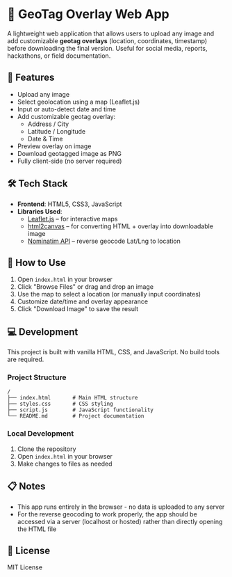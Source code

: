 # 📍 GeoTag Overlay Web App

A lightweight web application that allows users to upload any image and add customizable **geotag overlays** (location, coordinates, timestamp) before downloading the final version. Useful for social media, reports, hackathons, or field documentation.

## 🚀 Features

- Upload any image
- Select geolocation using a map (Leaflet.js)
- Input or auto-detect date and time
- Add customizable geotag overlay:  
  - Address / City  
  - Latitude / Longitude  
  - Date & Time  
- Preview overlay on image
- Download geotagged image as PNG
- Fully client-side (no server required)

## 🛠️ Tech Stack

- **Frontend**: HTML5, CSS3, JavaScript
- **Libraries Used**:
  - [Leaflet.js](https://leafletjs.com/) – for interactive maps
  - [html2canvas](https://html2canvas.hertzen.com/) – for converting HTML + overlay into downloadable image
  - [Nominatim API](https://nominatim.org/release-docs/latest/api/Search/) – reverse geocode Lat/Lng to location

## 🔧 How to Use

1. Open `index.html` in your browser
2. Click "Browse Files" or drag and drop an image
3. Use the map to select a location (or manually input coordinates)
4. Customize date/time and overlay appearance
5. Click "Download Image" to save the result

## 💻 Development

This project is built with vanilla HTML, CSS, and JavaScript. No build tools are required.

### Project Structure

```
/
├── index.html       # Main HTML structure
├── styles.css       # CSS styling
├── script.js        # JavaScript functionality
└── README.md        # Project documentation
```

### Local Development

1. Clone the repository
2. Open `index.html` in your browser
3. Make changes to files as needed

## 📋 Notes

- This app runs entirely in the browser - no data is uploaded to any server
- For the reverse geocoding to work properly, the app should be accessed via a server (localhost or hosted) rather than directly opening the HTML file

## 📜 License

MIT License 